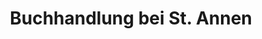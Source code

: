 ---
title: "Buchhandlung bei St. Annen"
url: /annaberg-buchholz/buchhandlung-bei-st-annen/
shop: Bücher
---